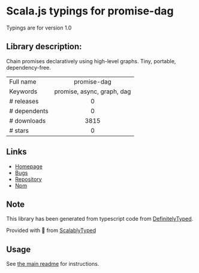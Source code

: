 
# Scala.js typings for promise-dag

Typings are for version 1.0

## Library description:
Chain promises declaratively using high-level graphs. Tiny, portable, dependency-free.

|                    |                 |
| ------------------ | :-------------: |
| Full name          | promise-dag |
| Keywords           | promise, async, graph, dag |
| # releases         | 0 |
| # dependents       | 0 |
| # downloads        | 3815 |
| # stars            | 0 |

## Links
- [Homepage](https://github.com/vvvvalvalval/promise-dag#readme)
- [Bugs](https://github.com/vvvvalvalval/promise-dag/issues)
- [Repository](https://github.com/vvvvalvalval/promise-dag)
- [Npm](https://www.npmjs.com/package/promise-dag)
    


## Note
This library has been generated from typescript code from [DefinitelyTyped](https://definitelytyped.org).

Provided with :purple_heart: from [ScalablyTyped](https://github.com/oyvindberg/ScalablyTyped)

## Usage
See [the main readme](../../readme.md) for instructions.


